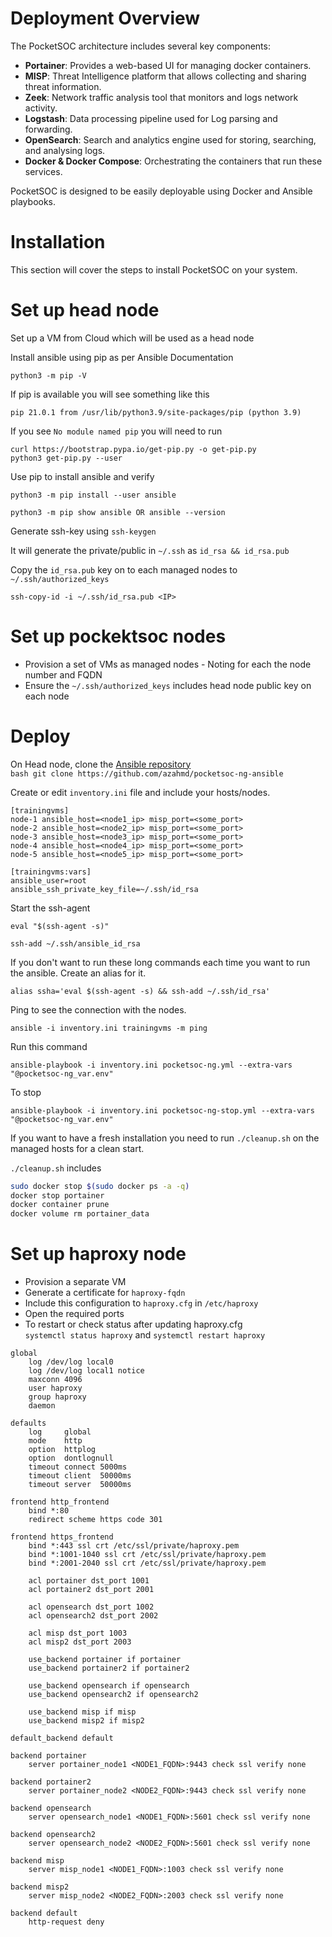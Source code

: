 # Deployment Overview

The PocketSOC architecture includes several key components:

- **Portainer**: Provides a web-based UI for managing docker containers.
- **MISP**: Threat Intelligence platform that allows collecting and sharing threat information.
- **Zeek**: Network traffic analysis tool that monitors and logs network activity.
- **Logstash**: Data processing pipeline used for Log parsing and forwarding.
- **OpenSearch**: Search and analytics engine used for storing, searching, and analysing logs.
- **Docker & Docker Compose**: Orchestrating the containers that run these services.

PocketSOC is designed to be easily deployable using Docker and Ansible playbooks. 

# Installation

This section will cover the steps to install PocketSOC on your system.

# Set up head node

Set up a VM from Cloud which will be used as a head node

Install ansible using pip as per Ansible Documentation 
```
python3 -m pip -V
```
If pip is available you will see something like this 

```
pip 21.0.1 from /usr/lib/python3.9/site-packages/pip (python 3.9)
```
If you see `No module named pip` you will need to run
```
curl https://bootstrap.pypa.io/get-pip.py -o get-pip.py
python3 get-pip.py --user
```
Use pip to install ansible and verify
```
python3 -m pip install --user ansible

python3 -m pip show ansible OR ansible --version
```

Generate ssh-key using `ssh-keygen`

It will generate the private/public in `~/.ssh` as `id_rsa && id_rsa.pub`

Copy the `id_rsa.pub` key on to each managed nodes to `~/.ssh/authorized_keys`

```ssh-copy-id -i ~/.ssh/id_rsa.pub <IP>```


# Set up pockektsoc nodes

- Provision a set of VMs as managed nodes - Noting for each the node number and FQDN    
- Ensure the `~/.ssh/authorized_keys` includes head node public key on each node

# Deploy

On Head node, clone the [Ansible repository](https://github.com/azahmd/pocketsoc-ng-ansible)  
```bash git clone https://github.com/azahmd/pocketsoc-ng-ansible ```

Create or edit `inventory.ini` file and include your hosts/nodes.
```
[trainingvms]
node-1 ansible_host=<node1_ip> misp_port=<some_port>
node-2 ansible_host=<node2_ip> misp_port=<some_port>
node-3 ansible_host=<node3_ip> misp_port=<some_port>
node-4 ansible_host=<node4_ip> misp_port=<some_port>
node-5 ansible_host=<node5_ip> misp_port=<some_port>

[trainingvms:vars]
ansible_user=root
ansible_ssh_private_key_file=~/.ssh/id_rsa

```

Start the ssh-agent

```
eval "$(ssh-agent -s)" 

ssh-add ~/.ssh/ansible_id_rsa

```

If you don't want to run these long commands each time you want to run the ansible. 
Create an alias for it.

```
alias ssha='eval $(ssh-agent -s) && ssh-add ~/.ssh/id_rsa'
```
Ping to see the connection with the nodes.
```
ansible -i inventory.ini trainingvms -m ping
```

Run this command 
```
ansible-playbook -i inventory.ini pocketsoc-ng.yml --extra-vars "@pocketsoc-ng_var.env"
```
To stop 
```
ansible-playbook -i inventory.ini pocketsoc-ng-stop.yml --extra-vars "@pocketsoc-ng_var.env"
```

If you want to have a fresh installation you need to run `./cleanup.sh` on the managed hosts for a clean start.

`./cleanup.sh` includes

``` bash
sudo docker stop $(sudo docker ps -a -q)
docker stop portainer
docker container prune
docker volume rm portainer_data
```
# Set up haproxy node

- Provision a separate VM
- Generate a certificate for `haproxy-fqdn`
- Include this configuration to `haproxy.cfg` in `/etc/haproxy`
- Open the required ports
- To restart or check status after updating haproxy.cfg  
`systemctl status haproxy` and `systemctl restart haproxy`
```
global
    log /dev/log local0
    log /dev/log local1 notice
    maxconn 4096
    user haproxy
    group haproxy
    daemon

defaults
    log     global
    mode    http
    option  httplog
    option  dontlognull
    timeout connect 5000ms
    timeout client  50000ms
    timeout server  50000ms

frontend http_frontend
    bind *:80
    redirect scheme https code 301

frontend https_frontend
    bind *:443 ssl crt /etc/ssl/private/haproxy.pem
    bind *:1001-1040 ssl crt /etc/ssl/private/haproxy.pem
    bind *:2001-2040 ssl crt /etc/ssl/private/haproxy.pem

    acl portainer dst_port 1001
    acl portainer2 dst_port 2001

    acl opensearch dst_port 1002
    acl opensearch2 dst_port 2002

    acl misp dst_port 1003
    acl misp2 dst_port 2003

    use_backend portainer if portainer
    use_backend portainer2 if portainer2

    use_backend opensearch if opensearch
    use_backend opensearch2 if opensearch2

    use_backend misp if misp
    use_backend misp2 if misp2

default_backend default

backend portainer
    server portainer_node1 <NODE1_FQDN>:9443 check ssl verify none

backend portainer2
    server portainer_node2 <NODE2_FQDN>:9443 check ssl verify none

backend opensearch
    server opensearch_node1 <NODE1_FQDN>:5601 check ssl verify none

backend opensearch2
    server opensearch_node2 <NODE2_FQDN>:5601 check ssl verify none

backend misp
    server misp_node1 <NODE1_FQDN>:1003 check ssl verify none

backend misp2
    server misp_node2 <NODE2_FQDN>:2003 check ssl verify none

backend default
    http-request deny

```
